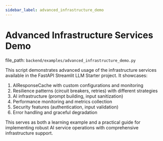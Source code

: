 ```yaml
---
sidebar_label: advanced_infrastructure_demo
---
```


# Advanced Infrastructure Services Demo

  file_path: `backend/examples/advanced_infrastructure_demo.py`

This script demonstrates advanced usage of the infrastructure services available in the
FastAPI Streamlit LLM Starter project. It showcases:

1. AIResponseCache with custom configurations and monitoring
2. Resilience patterns (circuit breakers, retries) with different strategies
3. AI infrastructure (prompt building, input sanitization)
4. Performance monitoring and metrics collection
5. Security features (authentication, input validation)
6. Error handling and graceful degradation

This serves as both a learning example and a practical guide for implementing
robust AI service operations with comprehensive infrastructure support.
